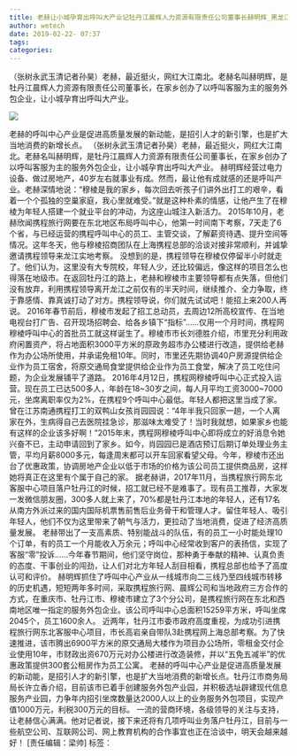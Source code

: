 ```yaml
---
title: 老赫让小城孕育出呼叫大产业记牡丹江晨辉人力资源有限责任公司董事长赫明辉_黑龙江频道
author: wetech
date: 2019-02-22- 07:37
tags: 
categories: 
---
```

（张树永武玉清记者孙昊）老赫，最近挺火，网红大江南北。老赫名叫赫明辉，是牡丹江晨辉人力资源有限责任公司董事长，在家乡创办了以呼叫客服为主的服务外包企业，让小城孕育出呼叫大产业。
<!-- more -->
                
<img align="center" border="0" src="http://p2.ifengimg.com/a/2016/0810/204c433878d5cf9size1_w16_h16.png" />
                
            
老赫的呼叫中心产业是促进高质量发展的新动能，是招引人才的新引擎，也是扩大当地消费的新增长点。
（张树永武玉清记者孙昊）老赫，最近挺火，网红大江南北。老赫名叫赫明辉，是牡丹江晨辉人力资源有限责任公司董事长，在家乡创办了以呼叫客服为主的服务外包企业，让小城孕育出呼叫大产业。
赫明辉经营过电力设备、做过房地产，40岁左右就事业有成。然而，最让他有成就感的还是呼叫产业。老赫深情地说：“穆棱是我的家乡，每次回去听孩子们讲外出打工的艰辛，看着一个个孤独的空巢家庭，我心里就难受。”就是这种朴素的情感，让他产生了在穆棱为年轻人搭建一个就业平台的冲动，为这座山城注入新活力。
2015年10月，老赫欣闻携程旅行网要在东北地区布局呼叫中心，他第一时间南下考察，7天走了6个省，与已经运营的携程呼叫中心的员工、主管交谈，了解薪资待遇、提升空间等情况。这年冬天，他与穆棱招商团队在上海携程总部的洽谈对接非常顺利，并诚挚邀请携程领导来龙江实地考察。
没想到的是，携程领导在穆棱仅停留半小时就走了。他们认为，这里没有大专院校，年轻人少，还比较偏远，像这样的项目怎么也得落在地级市。在返回牡丹江的路上，老赫和穆棱市主要领导都有点失落，但他们没有放弃，利用携程领导离开龙江之前仅有的半天时间，继续推介、全力争取，终于靠感情、靠真诚打动了对方。携程领导说，你们就先试试吧！能招上来200人再说。
2016年春节前后，穆棱市发起了招工总动员，去周边12所高校宣传、在当地电视台打广告、召开现场招聘会、给各乡镇下“指标”……仅用一个月时间，携程网穆棱呼叫中心的首批员工就这样诞生了。穆棱市市长刘德胜介绍，市里充分利用政府闲置资产，将占地面积3000平方米的原政务超市办公楼进行改造，提供给老赫作为办公场所使用，并承诺免租10年。同时，市里还先期协调40户房源提供给企业作为员工宿舍，将原交通局食堂提供给企业作为员工食堂，解决了员工吃住问题，为企业发展铺平了道路。
2016年4月12日，携程网穆棱呼叫中心正式投入运营。现在员工已达500多人，年龄在18~30岁之间，每人月平均工资3000~7000元，坐席离职率仅为2%，在携程9个呼叫中心最低。年轻人都把这里当成了家。 
曾在江苏南通携程打工的双鸭山女孩肖园园说：“4年半我只回家一趟，一个人离家在外，生病得自己去医院挂急诊，那滋味太难受了！当时我就想，如果家乡也能有这样的企业该多好啊！”2015年末，携程网穆棱呼叫中心即将成立的好消息令她兴奋不已，主动申请回到了家乡。如今，肖园园已是酒店预订后期订单处理业务主管，平均月薪8000多元，每逢周末都可以开车回家看望父母。今年，穆棱市还出台了优惠政策，协调房地产企业以低于市场的价格为该公司员工提供商品房，这样她将真正在这里有个属于自己的家。
据老赫讲，2017年11月，当携程旅行网东北客服中心项目落户牡丹江的时候，招工就已经不是难事了。现有员工推荐，大家发一发微信朋友圈，300多人就上来了，70%都是牡丹江本地的年轻人，还有17名从南方外派过来的国内国际机票售前售后业务骨干和管理人才。留住年轻人、吸引年轻人，他们不仅为这里带来了朝气与活力，更拉动了当地消费，促进了经济高质量发展。
老赫带出了一支高素质、特别能战斗的队伍，有的员工一小时能处理10个订单，有的员工一个月能收入万余元；呼叫中心经常收到客户的表扬信，实现了客服“零”投诉……今年春节期间，他们坚守岗位，那种勇于奉献的精神、认真负责的态度、干事创业的闯劲，让人们对北方年轻人刮目相看，携程总部也给予了高度认可和评价。
赫明辉抓住了呼叫中心产业从一线城市向二三线乃至四线城市转移的历史机遇，短短两年多时间，采取携程旅行网、晨辉公司和当地政府三方合作的方式，在重庆市、牡丹江市、穆棱市建立了3个分公司，是携程旅行网在东北和西南地区唯一指定的服务外包企业。该公司呼叫中心总面积15259平方米，呼叫坐席2045个，员工1600余人。
近两年，牡丹江市委市政府高度重视，为成功引进携程旅行网东北客服中心项目，市长高岩亲自带队3赴携程网上海总部考察。为了快速推进，该市腾出6900平方米的原交通局大楼作为项目办公场所，零租金交付企业使用10年，市财政出资670万元对办公楼进行改造装修，并以“五免五减半”的优惠政策提供300套公租房作为员工公寓。
老赫的呼叫中心产业是促进高质量发展的新动能，是招引人才的新引擎，也是扩大当地消费的新增长点。牡丹江市商务局局长许立香介绍，目前该市已着手创建服务外包产业园，并积极选址辟建现代信息服务产业园，力争年内招引坐席数量达2000人以上的业务服务外包项目，实现产值1000万元，利税300万元的目标。
一流的营商环境，各级领导的关注与支持，让老赫信心满满。他对记者说，接下来还将有几项呼叫业务落户牡丹江，目前与一些航空公司、互联网公司、网上教育机构的合作事宜也正在洽谈中，明天会越来越好！
[责任编辑：梁帅]
标签：
 
             
